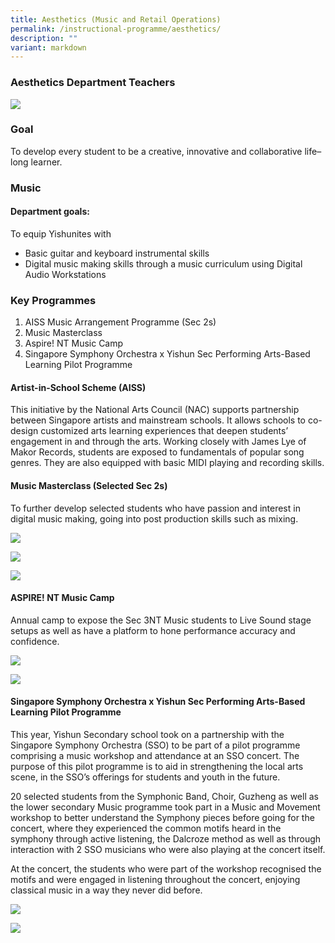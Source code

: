 ```yaml
---
title: Aesthetics (Music and Retail Operations)
permalink: /instructional-programme/aesthetics/
description: ""
variant: markdown
---
```

### Aesthetics Department Teachers

![](/images/IP/Aesthetics/aesthetics_2023.jpg)

### Goal
To develop every student to be a creative, innovative and collaborative life–long learner.


### Music

#### Department goals:

To equip Yishunites with
* Basic guitar and keyboard instrumental skills
* Digital music making skills through a music curriculum using Digital Audio Workstations


### Key Programmes

1. AISS Music Arrangement Programme (Sec 2s)
2. Music Masterclass
3. Aspire! NT Music Camp
4. Singapore Symphony Orchestra x Yishun Sec Performing Arts-Based Learning Pilot Programme

#### Artist-in-School Scheme (AISS)

This initiative by the National Arts Council (NAC) supports partnership between Singapore artists and mainstream schools. It allows schools to co-design customized arts learning experiences that deepen students’ engagement in and through the arts. Working closely with James Lye of Makor Records, students are exposed to fundamentals of popular song genres. They are also equipped with basic MIDI playing and recording skills.

#### Music Masterclass (Selected Sec 2s)

To further develop selected students who have passion and interest in digital music making, going into post production skills such as mixing.

![](/images/IP/Aesthetics/music%20masterclass%20photo%201.jpg)

![](/images/IP/Aesthetics/eugene%20bakers%20in%20space%20photo%202.jpg)

![](/images/IP/Aesthetics/2%20rs%20with%20eugene%20bakers%20in%20space%20photo%203.jpg)


#### ASPIRE! NT Music Camp

Annual camp to expose the Sec 3NT Music students to Live Sound stage setups as well as have a platform to hone performance accuracy and confidence.

![](/images/IP/Aesthetics/aspire%20nt%20music%20camp%20photo%204.jpg)

![](/images/IP/Aesthetics/aspire%20nt%20music%20camp%202%20photo%205.jpg)


#### Singapore Symphony Orchestra x Yishun Sec Performing Arts-Based Learning Pilot Programme

This year, Yishun Secondary school took on a partnership with the Singapore Symphony Orchestra (SSO) to be part of a pilot programme comprising a music workshop and attendance at an SSO concert. The purpose of this pilot programme is to aid in strengthening the local arts scene, in the SSO’s offerings for students and youth in the future.

20 selected students from the Symphonic Band, Choir, Guzheng as well as the lower secondary Music programme took part in a Music and Movement workshop to better understand the Symphony pieces before going for the concert, where they experienced the common motifs heard in the symphony through active listening, the Dalcroze method as well as through interaction with 2 SSO musicians who were also playing at the concert itself.

At the concert, the students who were part of the workshop recognised the motifs and were engaged in listening throughout the concert, enjoying classical music in a way they never did before.

![](/images/IP/Aesthetics/selected%20students%20in%20pre-workshop%20photo%206.jpg)

![](/images/IP/Aesthetics/sso%20x%20yss%20pilot%20pabl%20programme%20photo%207.jpg)